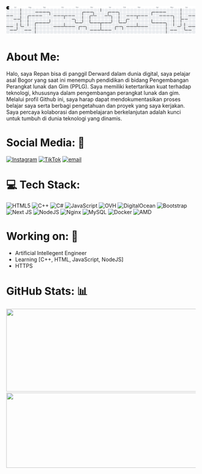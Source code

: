 <picture>
  <source media="(prefers-color-scheme: dark)" srcset="https://raw.githubusercontent.com/IDerwards/IDerwards/output/pacman-contribution-graph-dark.svg">
  <source media="(prefers-color-scheme: light)" srcset="https://raw.githubusercontent.com/IDerwards/IDerwards/output/pacman-contribution-graph.svg">
  <img alt="pacman contribution graph" src="https://raw.githubusercontent.com/IDerwards/IDerwards/output/pacman-contribution-graph.svg">
</picture>

# About Me:
 Halo, saya Repan bisa di panggil Derward dalam dunia digital, saya pelajar asal Bogor yang saat ini menempuh pendidikan di bidang Pengembangan Perangkat lunak dan Gim (PPLG). Saya memiliki ketertarikan kuat terhadap teknologi, khususnya dalam pengembangan perangkat lunak dan gim. Melalui profil Github ini, saya harap dapat mendokumentasikan proses belajar saya serta berbagi pengetahuan dan proyek yang saya kerjakan. Saya percaya kolaborasi dan pembelajaran berkelanjutan adalah kunci untuk tumbuh di dunia teknologi yang dinamis.

# Social Media: 📡    

[![Instagram](https://img.shields.io/badge/Instagram-%23E4405F.svg?logo=Instagram&logoColor=white)](https://www.instagram.com/rrviannn)
[![TikTok](https://img.shields.io/badge/TikTok-%23000000.svg?logo=TikTok&logoColor=white)](https://tiktok.com/@alzdevs)
[![email](https://img.shields.io/badge/Email-D14836?logo=gmail&logoColor=white)](mailto:DerwardGeaford@outlook.com)

# 💻 Tech Stack:
![HTML5](https://img.shields.io/badge/html5-%23E34F26.svg?style=for-the-badge&logo=html5&logoColor=white)
![C++](https://img.shields.io/badge/c++-%2300599C.svg?style=for-the-badge&logo=c%2B%2B&logoColor=white)
![C#](https://img.shields.io/badge/c%23-%23239120.svg?style=for-the-badge&logo=csharp&logoColor=white)
![JavaScript](https://img.shields.io/badge/javascript-%23323330.svg?style=for-the-badge&logo=javascript&logoColor=%23F7DF1E)
![OVH](https://img.shields.io/badge/ovh-%23123F6D.svg?style=for-the-badge&logo=ovh&logoColor=#123F6D) ![DigitalOcean](https://img.shields.io/badge/DigitalOcean-%230167ff.svg?style=for-the-badge&logo=digitalOcean&logoColor=white)
![Bootstrap](https://img.shields.io/badge/bootstrap-%238511FA.svg?style=for-the-badge&logo=bootstrap&logoColor=white)
![Next JS](https://img.shields.io/badge/Next-black?style=for-the-badge&logo=next.js&logoColor=white)
![NodeJS](https://img.shields.io/badge/node.js-6DA55F?style=for-the-badge&logo=node.js&logoColor=white)
![Nginx](https://img.shields.io/badge/nginx-%23009639.svg?style=for-the-badge&logo=nginx&logoColor=white)
![MySQL](https://img.shields.io/badge/mysql-4479A1.svg?style=for-the-badge&logo=mysql&logoColor=white)
![Docker](https://img.shields.io/badge/docker-%230db7ed.svg?style=for-the-badge&logo=docker&logoColor=white)
![AMD](https://img.shields.io/badge/AMD-%23000000.svg?style=for-the-badge&logo=amd&logoColor=white)

# Working on: 🚀
- Artificial Intellegent Engineer
- Learning [C++, HTML, JavaScript, NodeJS]
- HTTPS

# GitHub Stats: 📊
<p align="center">
  <img width="800" height="220" src="https://streak-stats.demolab.com?user=IDerwards&theme=highcontrast&hide_border=false&border_radius=5&card_width=800">
  <img width="600" height="200" src="https://github-readme-stats.vercel.app/api?username=IDerwards&show_icons=true&theme=vision-friendly-dark">
</p>

<div id="header" align="center">
  <img src="https://komarev.com/ghpvc/?username=IDerwards&style=for-the-badge&color=orange" alt=""/>
</div>

#